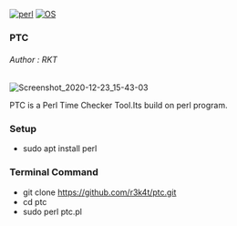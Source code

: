 
[![perl](https://img.shields.io/badge/Perl-red.svg)](https://metacpan.org/release/perl/)
[![OS](https://img.shields.io/badge/Tested%20On-Linux-red.svg)](https://en.wikipedia.org/wiki/Linux)

<h3>PTC</h3>

<h6>Author : RKT</h6>


![Screenshot_2020-12-23_15-43-03](https://user-images.githubusercontent.com/69615463/102986229-806b5380-4536-11eb-8248-e8099bebdfc3.png)



PTC is a Perl Time Checker Tool.Its build on perl program.


### Setup ###


+ sudo apt install perl


### Terminal Command ###

+ git clone https://github.com/r3k4t/ptc.git
+ cd ptc
+ sudo perl ptc.pl



